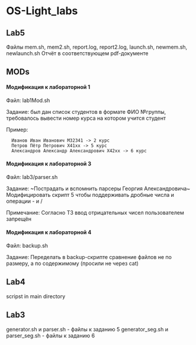# OS-Light_labs

## Lab5
Файлы mem.sh, mem2.sh, report.log, report2.log, launch.sh, newmem.sh, newlaunch.sh
Отчёт в соответствующем pdf-документе

## MODs
#### Модификация к лабораторной 1 

Файл: lab1Mod.sh

Задание: был дан список студентов в формате ФИО №группы, требовалось вывести номер курса на котором учится студент 

Пример: 
```
  Иванов Иван Иванович М32341 -> 2 курс 
  Петров Пётр Петрович X41xx -> 5 курс
  Александров Александр Александрович X42xx -> 6 курс
```

#### Модификация к лабораторной 3

Файл: lab3/parser.sh

Задание: ~Пострадать и вспомнить парсеры Георгия Александровича~ Модифицировать скрипт 5 чтобы поддерживать дробные числа и операции - и /

Примечание: Согласно ТЗ ввод отрицательных чисел пользователем запрещён

#### Модификация к лабораторной 4

Файл: backup.sh

Задание: Переделать в backup-скрипте сравнение файлов не по размеру, а по содержимому (просили не через cat)

## Lab4
scripst in main directory

## Lab3
generator.sh и parser.sh - файлы к заданию 5
generator_seg.sh и parser_seg.sh - файлы к заданию 6
